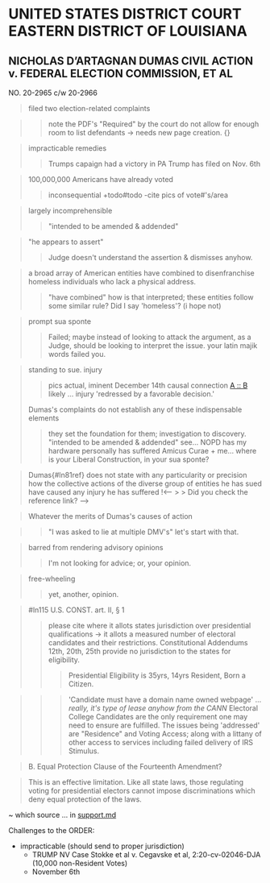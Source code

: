 # UNITED STATES DISTRICT COURT EASTERN DISTRICT OF LOUISIANA

## NICHOLAS D’ARTAGNAN DUMAS CIVIL ACTION v. FEDERAL ELECTION COMMISSION, ET AL

NO. 20-2965 c/w 20-2966

>filed two election-related complaints

> > note the PDF's "Required" by the court do not allow for enough room to list defendants -> needs new page creation.
> > {}

> impracticable remedies
> > Trumps capaign had a victory in PA
> > Trump has filed on Nov. 6th

> 100,000,000 Americans have already voted
> > inconsequential
> > +todo#todo -cite pics of vote#'s/area

> largely incomprehensible
> > "intended to be amended & addended"

> "he appears to assert"
> > Judge doesn't understand the assertion & dismisses anyhow.

> a broad array of American entities have combined to disenfranchise homeless individuals who lack a physical address.
> > "have combined" how is that interpreted; these entities follow some similar rule? Did I say 'homeless'? (i hope not)

> prompt sua sponte
> > Failed; maybe instead of looking to attack the argument, as a Judge, should be looking to interpret the issue. your latin majik words failed you.

> standing to sue.
> injury
> > pics
> actual, iminent
> > December 14th
> causal connection
> > [A :: B](https://en.wikipedia.org/wiki/List_of_logic_symbols "getting there")
> likely ... injury 'redressed by a favorable decision.'
> >
> Dumas's complaints do not establish any of these indispensable elements
> > they set the foundation for them; investigation to discovery.
> > "intended to be amended & addended" see... NOPD has my hardware
> personally has suffered
> > Amicus Curae + me... where is your Liberal Construction, in your sua sponte?

> Dumas{#ln81ref} does not state with any particularity or precision how the collective actions of the diverse group of entities he has sued have caused any injury he has suffered
!<-- > > Did you check the reference link? -->
<!-- Responding to this order is a waste of time for someone who isn't giving attention anyhow. The appearance of judicial diligence, through the copy pasting of some rulings, most likely from a legal understudy, is largely a display of ignorance of the issue; and, highlights the failure to check the link posted for reference. The Judges OPINIONS slip through the wording used; making clear a posture. -->

> Whatever the merits of Dumas's causes of action
<!-- > > the Merits are to be investigated in this court. -->
> > "I was asked to lie at multiple DMV's" let's start with that.

> barred from rendering advisory opinions
> > I'm not looking for advice; or, your opinion.

> free-wheeling
> > yet, another, opinion.

> #ln115 U.S. CONST. art. II, § 1
> > please cite where it allots states jurisdiction over presidential qualifications -> it allots a measured number of electoral candidates and their restrictions. Constitutional Addendums 12th, 20th, 25th provide no jurisdiction to the states for eligibility.
> > > Presidential Eligibility is 35yrs, 14yrs Resident, Born a Citizen.
<!-- > > wtf are you thinking the states can restrict that? -->
> > > 'Candidate must have a domain name owned webpage' ... *really, it's type of lease anyhow from the CANN*
> > > Electoral College Candidates are the only requirement one may need to ensure are fulfilled. The issues being 'addressed' are "Residence" and Voting Access; along with a littany of other access to services including failed delivery of IRS Stimulus.

> 
> > 

<!-- 
it's more important you able to interpret me; than I you.

the duty upon the court is to establish communicative grounds via translations and comprehension of the truths before it.

the blatant omissions from the Order show a true disregard for the premise of a court in the first place.

The strictly one sided; narrowly scoped view, is in defense of ignorance; rather than begging the questions before it.

The
-->

> B. Equal Protection Clause of the Fourteenth Amendment?

> This is an effective limitation. Like all state laws, those regulating voting for presidential electors cannot impose discriminations which deny equal protection of the laws.

~ which source ... in [support.md](/actions/pages/theSuits/Complaints/Presidential_Campaign/Support.md)

Challenges to the ORDER:
- impracticable (should send to proper jurisdiction)
  - TRUMP NV Case Stokke et al v. Cegavske et al, 2:20-cv-02046-DJA (10,000 non-Resident Votes)
  - November 6th

<!--made this a while back; thought I had more things to remove, hadn't committed it for nearly a week?. may continue it as a working document for the 'appeal'-->
